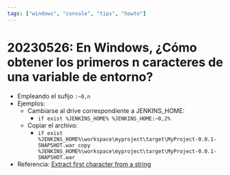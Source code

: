 ```yaml
---
tags: ["windows", "console", "tips", "howto"]
---
```


# 20230526: En Windows, ¿Cómo obtener los primeros n caracteres de una variable de entorno?

<TagsLinks />

- Empleando el sufijo `:~0,n`
- Ejemplos:
	- Cambiarse al drive correspondiente a JENKINS_HOME:
		- `if exist %JENKINS_HOME% %JENKINS_HOME:~0,2%`
	- Copiar el archivo:
		- `if exist %JENKINS_HOME%\workspace\myproject\target\MyProject-0.0.1-SNAPSHOT.war copy %JENKINS_HOME%\workspace\myproject\target\MyProject-0.0.1-SNAPSHOT.war`
- Referencia: [Extract first character from a string](https://stackoverflow.com/a/36874146)